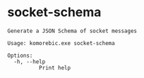 # socket-schema

```
Generate a JSON Schema of socket messages

Usage: komorebic.exe socket-schema

Options:
  -h, --help
          Print help

```
